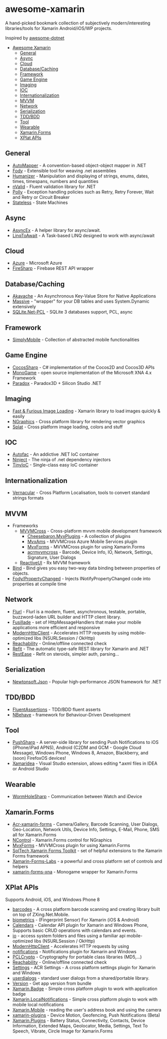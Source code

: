 # awesome-xamarin
A hand-picked bookmark collection of subjectively modern/interesting libraries/tools for Xamarin Android/iOS/WP projects.

Inspired by [awesome-dotnet](https://github.com/quozd/awesome-dotnet)
  
* [Awesome Xamarin](#awesome-xamarin)
  * [General](#general)
  * [Async](#async)
  * [Cloud](#cloud)
  * [Database/Caching](#database-caching)
  * [Framework](#frameworks)
  * [Game Engine](#game-engine)
  * [Imaging](#imaging)
  * [IOC](#ioc)
  * [Internationalization](#internationalization)
  * [MVVM](#mvvm)
  * [Network](#network)
  * [Serialization](#serialization)
  * [TDD/BDD](#tdd-bdd)
  * [Tool](#tool)
  * [Wearable](#wearable)
  * [Xamarin.Forms](#xamarin-forms)
  * [XPlat APIs](#xplat-apis)

## General
* [AutoMapper](https://github.com/AutoMapper/AutoMapper) - A convention-based object-object mapper in .NET
* [Fody](https://github.com/Fody/Fody) - Extensible tool for weaving .net assemblies 
* [Humanizer](https://github.com/MehdiK/Humanizer) - Manipulation and displaying of strings, enums, dates, times, timespans, numbers and quantities
* [nValid](https://github.com/leddt/nValid) - Fluent validation library for .NET
* [Polly](https://github.com/michael-wolfenden/Polly) - Exception handling policies such as Retry, Retry Forever, Wait and Retry or Circuit Breaker
* [Stateless](https://github.com/nblumhardt/stateless) - State Machines

## Async
* [AsyncEx](https://github.com/StephenCleary/AsyncEx) - A helper library for async/await.
* [LinqToAwait](https://github.com/paulcbetts/LinqToAwait) - A Task-based LINQ designed to work with async/await

## Cloud
* [Azure](http://developer.xamarin.com/guides/cross-platform/azure/) - Microsoft Azure
* [FireSharp](https://github.com/ziyasal/FireSharp) - Firebase REST API wrapper

## Database/Caching
* [Akavache](https://github.com/akavache/Akavache) - An Asynchronous Key-Value Store for Native Applications
* [Massive](https://github.com/FransBouma/Massive) - "wrapper" for your DB tables and uses System.Dynamic extensively
* [SQLite.Net-PCL](https://github.com/oysteinkrog/SQLite.Net-PCL) - SQLite 3 databases support, PCL, async

## Framework
* [SimplyMobile](https://github.com/sami1971/SimplyMobile) - Collection of abstracted mobile functionalities

## Game Engine
* [CocosSharp](https://github.com/mono/CocosSharp) - C# implementation of the Cocos2D and Cocos3D APIs
* [MonoGame](https://github.com/mono/MonoGame) - open source implementation of the Microsoft XNA 4.x Framework 
* [Paradox](https://github.com/SiliconStudio/paradox) - Paradox3D + Silicon Studio .NET

## Imaging
* [Fast & Furious Image Loading](https://github.com/molinch/FFImageLoading) - Xamarin library to load images quickly & easily
* [NGraphics](https://github.com/praeclarum/NGraphics) - Cross platform library for rendering vector graphics
* [Splat](https://github.com/paulcbetts/splat) - Cross platform image loading, colors and stuff

## IOC
* [Autofac](https://github.com/autofac/Autofac) - An addictive .NET IoC container
* [Ninject](https://github.com/ninject/ninject) - The ninja of .net dependency injectors
* [TinyIoC](https://github.com/grumpydev/TinyIoC) - Single-class easy IoC container

## Internationalization
* [Vernacular](https://github.com/rdio/vernacular) - Cross Platform Localisation, tools to convert standard strings formats

## MVVM
* Frameworks
  * [MVVMCross](https://github.com/MvvmCross/MvvmCross) - Cross-platform mvvm mobile development framework
	* [Cheesebaron.MvxPlugins](https://github.com/Cheesebaron/Cheesebaron.MvxPlugins) - A collection of plugins
	* [MvxAms](https://github.com/MobiliTips/MvxPlugins) - MVVMCross Azure Mobile Services plugin
	* [MvxForms](https://github.com/MobiliTips/MvxPlugins) - MVVMCross plugin for using Xamarin.Forms
	* [acrmvvmcross](https://github.com/aritchie/acrmvvmcross) - Barcode, Device Info, IO, Network, Settings, Signature, User Dialogs
  * [ReactiveUI](https://github.com/reactiveui/ReactiveUI) - Rx MVVM framework
* [Bind](https://github.com/praeclarum/Bind) - Bind gives you easy two-way data binding between properties of objects.
* [Fody/PropertyChanged](https://github.com/Fody/PropertyChanged) - Injects INotifyPropertyChanged code into properties at compile time

## Network
* [Flurl](https://github.com/tmenier/Flurl) - Flurl is a modern, fluent, asynchronous, testable, portable, buzzword-laden URL builder and HTTP client library.
* [Fusillade](https://github.com/paulcbetts/Fusillade) - set of HttpMessageHandlers that make your mobile applications more efficient and responsive
* [ModernHttpClient](https://github.com/paulcbetts/ModernHttpClient) - Accelerates HTTP requests by using mobile-optimized libs (NSURLSession / OkHttp)
* [Reachability](https://github.com/has-taiar/Reachability.Net) - Online/offline connected check
* [Refit](https://github.com/paulcbetts/refit) - The automatic type-safe REST library for Xamarin and .NET
* [RestEase](https://github.com/canton7/RestEase) - Refit on steroids, simpler auth, parsing...

## Serialization
* [Newtonsoft.Json](https://github.com/JamesNK/Newtonsoft.Json) - Popular high-performance JSON framework for .NET

## TDD/BDD
* [FluentAssertions](http://www.fluentassertions.com/) - TDD/BDD fluent asserts
* [NBehave](https://github.com/nbehave/NBehave) - framework for Behaviour-Driven Development

## Tool
* [PushSharp](https://github.com/Redth/PushSharp) - A server-side library for sending Push Notifications to iOS (iPhone/iPad APNS), Android (C2DM and GCM - Google Cloud Message), Windows Phone, Windows 8, Amazon, Blackberry, and (soon) FirefoxOS devices!
* [Xamaridea](https://github.com/EgorBo/Xamaridea) - Visual Studio extension, allows editing *.axml files in IDEA or Android Studio 

## Wearable
* [WormHoleSharp](https://github.com/Clancey/WormHoleSharp) - Communication between Watch and iDevice

## Xamarin.Forms
* [Acr-xamarin-forms](https://github.com/aritchie/acr-xamarin-forms) - Camera/Gallery, Barcode Scanning, User Dialogs, Geo-Location, Network Utils, Device Info, Settings, E-Mail, Phone, SMS all for Xamarin.Forms
* [NControl](https://github.com/chrfalch/NControl) - Xamarin.Forms control for NGraphics
* [MvxForms](https://github.com/MobiliTips/MvxPlugins) - MVVMCross plugin for using Xamarin.Forms
* [SolTech Xamarin Forms Toolkit](https://github.com/soltechinc/soltechxf) - set of helpful extensions to the Xamarin Forms framework
* [Xamarin-Forms-Labs](https://github.com/XLabs/Xamarin-Forms-Labs) - a powerful and cross platform set of controls and helpers
* [xamarin-forms-xna](https://github.com/jvlppm/xamarin-forms-xna) - Monogame wrapper for Xamarin.Forms

## XPlat APIs
Supports Android, iOS, and Windows Phone 8
* [barcodes](https://github.com/aritchie/barcodes) - A cross platform barcode scanning and creating library built on top of ZXing.Net.Mobile.
* [biometrics](https://github.com/aritchie/biometrics) - (Fingerprint Sensor) For Xamarin (iOS & Android)
* [Calendars](https://github.com/TheAlmightyBob/Calendars) - Calendar API plugin for Xamarin and Windows Phone, Supports basic CRUD operations with calendars and events.
* [io](https://github.com/aritchie/io) - access system folders and files using a familiar api
mobile-optimized libs (NSURLSession / OkHttp)
* [ModernHttpClient](https://github.com/paulcbetts/ModernHttpClient) - Accelerates HTTP requests by using 
* [notifications](https://github.com/aritchie/notifications) - Notifications plugin for Xamarin and Windows
* [PCLCrypto](https://github.com/AArnott/PCLCrypto) - Cryptography for portable class libraries (MD5,...)
* [Reachability](https://github.com/has-taiar/Reachability.Net) - Online/offline connected check
* [Settings](https://github.com/aritchie/settings) - ACR Settings - A cross platform settings plugin for Xamarin and Windows
* [userdialogs](https://github.com/aritchie/userdialogs) - standard user dialogs from a shared/portable library.
* [Version](https://github.com/mtrinder/Xamarin.Plugins/tree/master/Version) - Get app version from bundle
* [Xamarin.Badge](https://github.com/B1naryStudio/Xamarin.Badge) - Simple cross platform plugin to work with application badge
* [Xamarin.LocalNotifications](https://github.com/B1naryStudio/Xamarin.LocalNotifications) - Simple cross platform plugin to work with mobile local notifications
* [Xamarin.Mobile](https://github.com/xamarin/Xamarin.Mobile) - reading the user's address book and using the camera
* [xamarin-plugins](https://github.com/domaven/xamarin-plugins) - Device Motion, Geofencing, Push Notifications (Beta)
* [Xamarin.Plugins](https://github.com/jamesmontemagno/Xamarin.Plugins) - Battery Status, Connectivity, Contacts, Device Information, Extended Maps, Geolocator, Media, Settings, Text To Speech, Vibrate, Circle Image for Xamarin.Forms

